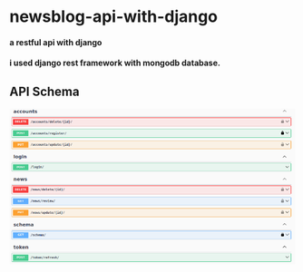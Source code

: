 # newsblog-api-with-django

#### a restful api with django

#### i used django rest framework with mongodb database.

## API Schema

![Schemas Image](images/doc.png)
